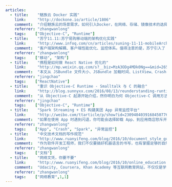 ```yaml
---
articles:
  - title:    "魅族云 Docker 实践"
    link:     "http://dockone.io/article/1806"
    comment:  "介绍魅族云的场景需求，如何引入Docker，在网络、存储、镜像技术的选择，如何落地的等等。"
    referrer: "zhangwanlong"
    tags:    ["Objective-C", "Runtime"]
  - title:    "苏宁11.11:苏宁易购移动端的架构优化实践"
    link:     "http://www.infoq.com/cn/articles/suning-11-11-mobileArch-ImproveAndPractice"
    comment:  "客户端架构解耦、客户端性能优化、监控体系。值得注意的是，苏宁引入了 Weex，有效的提升了页面的渲染性能。"
    referrer: "zhangwanlong"
    tags:    ["移动", "架构"]
  - title:    "携程是如何做 React Native 优化的"
    link:     "http://mp.weixin.qq.com/s?__biz=MzA3ODg4MDk0Ng==&mid=2651112846&idx=1&sn=840bfcfe4b10c834ff7f7e982da0c0b4"
    comment:  "本文从 JSBundle 文件大小、JSBundle 加载时间、ListView、Crash 等几个方面介绍了 ReactNative 的优化，对 JSBundle 文件大小和加载时间给出了特别详细的方案介绍。文章结尾对未来 ReactNative 优化方向的思路也非常有启发性。"
    referrer: "jingchao"
    tags:    ["ReactNative"]
  - title:    "重识 Objective-C Runtime - Smalltalk 与 C 的融合"
    link:     "http://blog.sunnyxx.com/2016/08/13/reunderstanding-runtime-0/"
    comment:  "从 Objective-C 起源开始介绍，然你明白为何 Objective-C 调用方法要用中括号。从设计语言的角度，带你思考怎样实现 OOP，怎样设计 runtime。"
    referrer: "jingchao"
    tags:    ["Objective-C", "Runtime"]
  - title:    "Spark Streaming + ES 构建美团 App 异常监控平台"
    link:     "http://weibo.com/ttarticle/p/show?id=2309404039168450776666"
    comment:  "如果在使用 App 时遇到闪退，你可能会选择卸载 App、到应用商店怒斥开发者等方式来表达不满。但 App 开发者也同样感到头疼，因为 App Crash（崩溃）可能意味着：用户流失、营收下滑。为了降低崩溃率，进而提升 App 质量，App 开发团队需要实时地监控 App 异常。一旦发现严重问题，及时进行热修复，从而把损失降到最低。App 异常监控平台，就是将这个方法服务化。"
    referrer: "zhangwanlong"
    tags:    ["App", "Crash", "Spark", "异常监控"]
  - title:    "中文技术文档的写作规范"
    link:     "http://www.ruanyifeng.com/blog/2016/10/document_style_guide.html"
    comment:  "作为软件开发工程师，我们不仅要搞好机器语言的书写，也有掌握足够的自然语言书写技术。"
    referrer: "zhangwanlong"
    tags:    ["文档"]
  - title:    "网络文凭，你要不要"
    link:     "http://www.ruanyifeng.com/blog/2016/10/online_education.html"
    comment:  "Udacity, Coursera, Khan Academy 等互联网教育网站，不仅仅是学习本身，而且还提供网络文凭。文章讲述了一些大学教育的弊端，我们的确有必要思考一下。"
    referrer: "zhangwanlong"
    tags:    ["网络教育",1,1]
---
```

